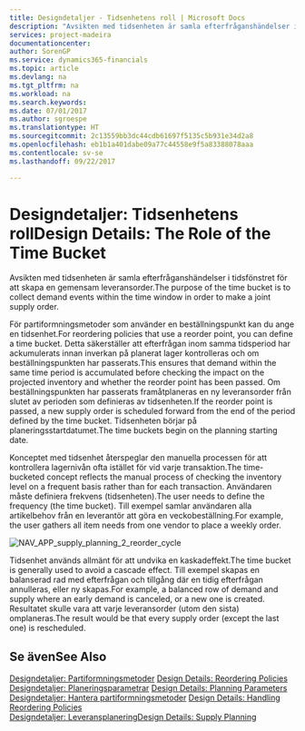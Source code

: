 ```yaml
---
title: Designdetaljer - Tidsenhetens roll | Microsoft Docs
description: "Avsikten med tidsenheten är samla efterfråganshändelser i tidsfönstret för att skapa en gemensam leveransorder."
services: project-madeira
documentationcenter: 
author: SorenGP
ms.service: dynamics365-financials
ms.topic: article
ms.devlang: na
ms.tgt_pltfrm: na
ms.workload: na
ms.search.keywords: 
ms.date: 07/01/2017
ms.author: sgroespe
ms.translationtype: HT
ms.sourcegitcommit: 2c13559bb3dc44cdb61697f5135c5b931e34d2a8
ms.openlocfilehash: eb1b1a401dabe09a77c44558e9f5a83388078aaa
ms.contentlocale: sv-se
ms.lasthandoff: 09/22/2017

---
```

# <a name="design-details-the-role-of-the-time-bucket"></a><span data-ttu-id="8f53f-103">Designdetaljer: Tidsenhetens roll</span><span class="sxs-lookup"><span data-stu-id="8f53f-103">Design Details: The Role of the Time Bucket</span></span>
<span data-ttu-id="8f53f-104">Avsikten med tidsenheten är samla efterfråganshändelser i tidsfönstret för att skapa en gemensam leveransorder.</span><span class="sxs-lookup"><span data-stu-id="8f53f-104">The purpose of the time bucket is to collect demand events within the time window in order to make a joint supply order.</span></span>  
  
 <span data-ttu-id="8f53f-105">För partiformningsmetoder som använder en beställningspunkt kan du ange en tidsenhet.</span><span class="sxs-lookup"><span data-stu-id="8f53f-105">For reordering policies that use a reorder point, you can define a time bucket.</span></span> <span data-ttu-id="8f53f-106">Detta säkerställer att efterfrågan inom samma tidsperiod har ackumulerats innan inverkan på planerat lager kontrolleras och om beställningspunkten har passerats.</span><span class="sxs-lookup"><span data-stu-id="8f53f-106">This ensures that demand within the same time period is accumulated before checking the impact on the projected inventory and whether the reorder point has been passed.</span></span> <span data-ttu-id="8f53f-107">Om beställningspunkten har passerats framåtplaneras en ny leveransorder från slutet av perioden som definieras av tidsenheten.</span><span class="sxs-lookup"><span data-stu-id="8f53f-107">If the reorder point is passed, a new supply order is scheduled forward from the end of the period defined by the time bucket.</span></span> <span data-ttu-id="8f53f-108">Tidsenheten börjar på planeringsstartdatumet.</span><span class="sxs-lookup"><span data-stu-id="8f53f-108">The time buckets begin on the planning starting date.</span></span>  
  
 <span data-ttu-id="8f53f-109">Konceptet med tidsenhet återspeglar den manuella processen för att kontrollera lagernivån ofta istället för vid varje transaktion.</span><span class="sxs-lookup"><span data-stu-id="8f53f-109">The time-bucketed concept reflects the manual process of checking the inventory level on a frequent basis rather than for each transaction.</span></span> <span data-ttu-id="8f53f-110">Användaren måste definiera frekvens (tidsenheten).</span><span class="sxs-lookup"><span data-stu-id="8f53f-110">The user needs to define the frequency (the time bucket).</span></span> <span data-ttu-id="8f53f-111">Till exempel samlar användaren alla artikelbehov från en leverantör att göra en veckobeställning.</span><span class="sxs-lookup"><span data-stu-id="8f53f-111">For example, the user gathers all item needs from one vendor to place a weekly order.</span></span>  
  
 ![](media/nav_app_supply_planning_2_reorder_cycle.png "NAV_APP_supply_planning_2_reorder_cycle")  
  
 <span data-ttu-id="8f53f-112">Tidsenhet används allmänt för att undvika en kaskadeffekt.</span><span class="sxs-lookup"><span data-stu-id="8f53f-112">The time bucket is generally used to avoid a cascade effect.</span></span> <span data-ttu-id="8f53f-113">Till exempel skapas en balanserad rad med efterfrågan och tillgång där en tidig efterfrågan annulleras, eller ny skapas.</span><span class="sxs-lookup"><span data-stu-id="8f53f-113">For example, a balanced row of demand and supply where an early demand is canceled, or a new one is created.</span></span> <span data-ttu-id="8f53f-114">Resultatet skulle vara att varje leveransorder (utom den sista) omplaneras.</span><span class="sxs-lookup"><span data-stu-id="8f53f-114">The result would be that every supply order (except the last one) is rescheduled.</span></span>  
  
## <a name="see-also"></a><span data-ttu-id="8f53f-115">Se även</span><span class="sxs-lookup"><span data-stu-id="8f53f-115">See Also</span></span>  
 <span data-ttu-id="8f53f-116">[Designdetaljer: Partiformningsmetoder](design-details-reordering-policies.md) </span><span class="sxs-lookup"><span data-stu-id="8f53f-116">[Design Details: Reordering Policies](design-details-reordering-policies.md) </span></span>  
 <span data-ttu-id="8f53f-117">[Designdetaljer: Planeringsparametrar](design-details-planning-parameters.md) </span><span class="sxs-lookup"><span data-stu-id="8f53f-117">[Design Details: Planning Parameters](design-details-planning-parameters.md) </span></span>  
 <span data-ttu-id="8f53f-118">[Designdetaljer: Hantera partiformningsmetoder](design-details-handling-reordering-policies.md) </span><span class="sxs-lookup"><span data-stu-id="8f53f-118">[Design Details: Handling Reordering Policies](design-details-handling-reordering-policies.md) </span></span>  
 [<span data-ttu-id="8f53f-119">Designdetaljer: Leveransplanering</span><span class="sxs-lookup"><span data-stu-id="8f53f-119">Design Details: Supply Planning</span></span>](design-details-supply-planning.md)
